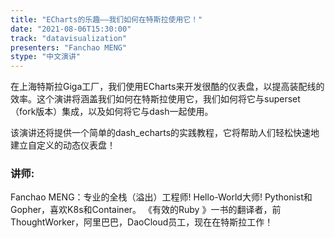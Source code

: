 ```yaml
---
title: "ECharts的乐趣——我们如何在特斯拉使用它！"
date: "2021-08-06T15:30:00" 
track: "datavisualization"
presenters: "Fanchao MENG"
stype: "中文演讲"
---
```

在上海特斯拉Giga工厂，我们使用ECharts来开发很酷的仪表盘，以提高装配线的效率。这个演讲将涵盖我们如何在特斯拉使用它，我们如何将它与superset（fork版本）集成，以及如何将它与dash一起使用。
 

该演讲还将提供一个简单的dash_echarts的实践教程，它将帮助人们轻松快速地建立自定义的动态仪表盘！
 ### 讲师: 
 Fanchao MENG：专业的全栈（溢出）工程师! Hello-World大师!
Pythonist和Gopher，喜欢K8s和Container。 
《有效的Ruby 》一书的翻译者，前ThoughtWorker，阿里巴巴，DaoCloud员工，现在在特斯拉工作！